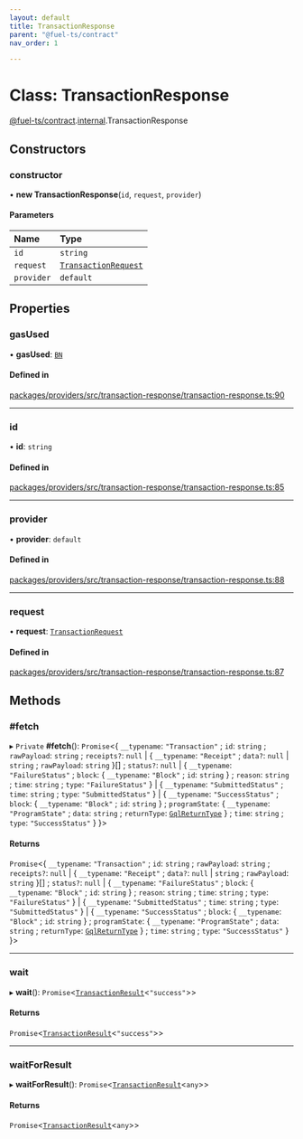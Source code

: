 ```yaml
---
layout: default
title: TransactionResponse
parent: "@fuel-ts/contract"
nav_order: 1

---
```


# Class: TransactionResponse

[@fuel-ts/contract](../index.md).[internal](../namespaces/internal.md).TransactionResponse

## Constructors

### constructor

• **new TransactionResponse**(`id`, `request`, `provider`)

#### Parameters

| Name | Type |
| :------ | :------ |
| `id` | `string` |
| `request` | [`TransactionRequest`](../namespaces/internal.md#transactionrequest) |
| `provider` | `default` |

## Properties

### gasUsed

• **gasUsed**: [`BN`](internal-BN.md)

#### Defined in

[packages/providers/src/transaction-response/transaction-response.ts:90](https://github.com/FuelLabs/fuels-ts/blob/master/packages/providers/src/transaction-response/transaction-response.ts#L90)

___

### id

• **id**: `string`

#### Defined in

[packages/providers/src/transaction-response/transaction-response.ts:85](https://github.com/FuelLabs/fuels-ts/blob/master/packages/providers/src/transaction-response/transaction-response.ts#L85)

___

### provider

• **provider**: `default`

#### Defined in

[packages/providers/src/transaction-response/transaction-response.ts:88](https://github.com/FuelLabs/fuels-ts/blob/master/packages/providers/src/transaction-response/transaction-response.ts#L88)

___

### request

• **request**: [`TransactionRequest`](../namespaces/internal.md#transactionrequest)

#### Defined in

[packages/providers/src/transaction-response/transaction-response.ts:87](https://github.com/FuelLabs/fuels-ts/blob/master/packages/providers/src/transaction-response/transaction-response.ts#L87)

## Methods

### #fetch

▸ `Private` **#fetch**(): `Promise`<{ `__typename`: ``"Transaction"`` ; `id`: `string` ; `rawPayload`: `string` ; `receipts?`: ``null`` \| { `__typename`: ``"Receipt"`` ; `data?`: ``null`` \| `string` ; `rawPayload`: `string`  }[] ; `status?`: ``null`` \| { `__typename`: ``"FailureStatus"`` ; `block`: { `__typename`: ``"Block"`` ; `id`: `string`  } ; `reason`: `string` ; `time`: `string` ; `type`: ``"FailureStatus"``  } \| { `__typename`: ``"SubmittedStatus"`` ; `time`: `string` ; `type`: ``"SubmittedStatus"``  } \| { `__typename`: ``"SuccessStatus"`` ; `block`: { `__typename`: ``"Block"`` ; `id`: `string`  } ; `programState`: { `__typename`: ``"ProgramState"`` ; `data`: `string` ; `returnType`: [`GqlReturnType`](../enums/internal-GqlReturnType.md)  } ; `time`: `string` ; `type`: ``"SuccessStatus"``  }  }\>

#### Returns

`Promise`<{ `__typename`: ``"Transaction"`` ; `id`: `string` ; `rawPayload`: `string` ; `receipts?`: ``null`` \| { `__typename`: ``"Receipt"`` ; `data?`: ``null`` \| `string` ; `rawPayload`: `string`  }[] ; `status?`: ``null`` \| { `__typename`: ``"FailureStatus"`` ; `block`: { `__typename`: ``"Block"`` ; `id`: `string`  } ; `reason`: `string` ; `time`: `string` ; `type`: ``"FailureStatus"``  } \| { `__typename`: ``"SubmittedStatus"`` ; `time`: `string` ; `type`: ``"SubmittedStatus"``  } \| { `__typename`: ``"SuccessStatus"`` ; `block`: { `__typename`: ``"Block"`` ; `id`: `string`  } ; `programState`: { `__typename`: ``"ProgramState"`` ; `data`: `string` ; `returnType`: [`GqlReturnType`](../enums/internal-GqlReturnType.md)  } ; `time`: `string` ; `type`: ``"SuccessStatus"``  }  }\>

___

### wait

▸ **wait**(): `Promise`<[`TransactionResult`](../namespaces/internal.md#transactionresult)<``"success"``\>\>

#### Returns

`Promise`<[`TransactionResult`](../namespaces/internal.md#transactionresult)<``"success"``\>\>

___

### waitForResult

▸ **waitForResult**(): `Promise`<[`TransactionResult`](../namespaces/internal.md#transactionresult)<`any`\>\>

#### Returns

`Promise`<[`TransactionResult`](../namespaces/internal.md#transactionresult)<`any`\>\>
